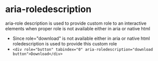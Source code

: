 # aria-roledescription
aria-role description is used to provide custom role to an interactive elements when proper role is not available either in aria or native html
* Since role="download" is not available either in aria or native html roledescription is used to provide this custom role
* ``` <div role="button" tabindex="0" aria-roledescription="download button">Download</div> ```
